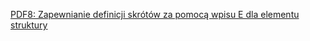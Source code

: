[PDF8: Zapewnianie definicji skrótów za pomocą wpisu E dla elementu struktury](https://www.w3.org/WAI/WCAG22/Techniques/pdf/PDF8)




